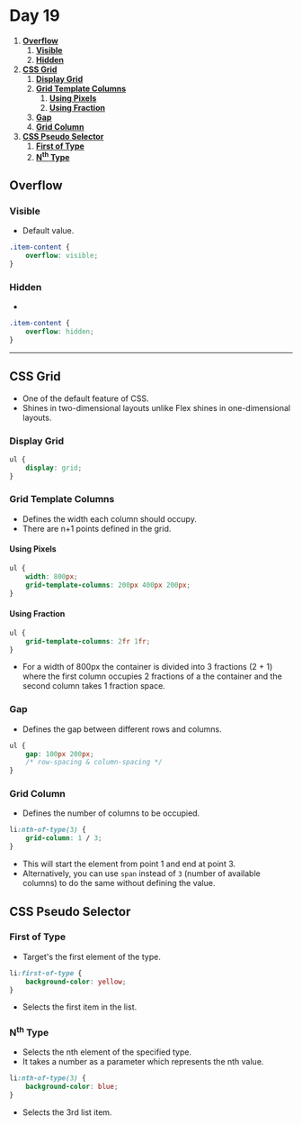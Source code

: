# **Day 19** <!-- omit in toc -->

1. [**Overflow**](#overflow)
   1. [**Visible**](#visible)
   2. [**Hidden**](#hidden)
2. [**CSS Grid**](#css-grid)
   1. [**Display Grid**](#display-grid)
   2. [**Grid Template Columns**](#grid-template-columns)
      1. [**Using Pixels**](#using-pixels)
      2. [**Using Fraction**](#using-fraction)
   3. [**Gap**](#gap)
   4. [**Grid Column**](#grid-column)
3. [**CSS Pseudo Selector**](#css-pseudo-selector)
   1. [**First of Type**](#first-of-type)
   2. [**N<sup>th</sup> Type**](#nsupthsup-type)

## **Overflow**

### **Visible**

-   Default value.

```css
.item-content {
    overflow: visible;
}
```

### **Hidden**

-

```css
.item-content {
    overflow: hidden;
}
```

---

## **CSS Grid**

-   One of the default feature of CSS.
-   Shines in two-dimensional layouts unlike Flex shines in one-dimensional layouts.

### **Display Grid**

```css
ul {
    display: grid;
}
```

### **Grid Template Columns**

-   Defines the width each column should occupy.
-   There are n+1 points defined in the grid.

#### **Using Pixels**

```css
ul {
    width: 800px;
    grid-template-columns: 200px 400px 200px;
}
```

#### **Using Fraction**

```css
ul {
    grid-template-columns: 2fr 1fr;
}
```

-   For a width of 800px the container is divided into 3 fractions (2 + 1) where the first column occupies 2 fractions of a the container and the second column takes 1 fraction space.

### **Gap**

-   Defines the gap between different rows and columns.

```css
ul {
    gap: 100px 200px;
    /* row-spacing & column-spacing */
}
```

### **Grid Column**

-   Defines the number of columns to be occupied.

```css
li:nth-of-type(3) {
    grid-column: 1 / 3;
}
```

-   This will start the element from point 1 and end at point 3.
-   Alternatively, you can use `span` instead of `3` (number of available columns) to do the same without defining the value.

## **CSS Pseudo Selector**

### **First of Type**

-   Target's the first element of the type.

```css
li:first-of-type {
    background-color: yellow;
}
```

-   Selects the first item in the list.

### **N<sup>th</sup> Type**

-   Selects the nth element of the specified type.
-   It takes a number as a parameter which represents the nth value.

```css
li:nth-of-type(3) {
    background-color: blue;
}
```

-   Selects the 3rd list item.
